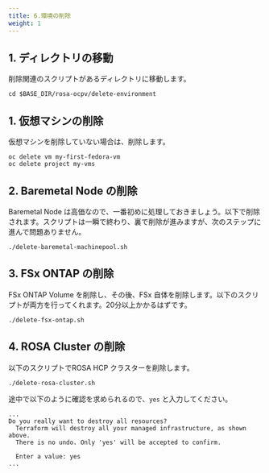 ```yaml
---
title: 6.環境の削除
weight: 1
---
```


## 1. ディレクトリの移動

削除関連のスクリプトがあるディレクトリに移動します。

```tpl
cd $BASE_DIR/rosa-ocpv/delete-environment
```

## 1. 仮想マシンの削除

仮想マシンを削除していない場合は、削除します。


```tpl
oc delete vm my-first-fedora-vm
oc delete project my-vms
```

## 2. Baremetal Node の削除

Baremetal Node は高価なので、一番初めに処理しておきましょう。以下で削除されます。スクリプトは一瞬で終わり、裏で削除が進みますが、次のステップに進んで問題ありません。

```tpl
./delete-baremetal-machinepool.sh
```

## 3. FSx ONTAP の削除

FSx ONTAP Volume を削除し、その後、FSx 自体を削除します。以下のスクリプトが両方を行ってくれます。20分以上かかるはずです。

```tpl
./delete-fsx-ontap.sh 
```


## 4. ROSA Cluster の削除

以下のスクリプトでROSA HCP クラスターを削除します。

```tpl
./delete-rosa-cluster.sh
```

途中で以下のように確認を求められるので、`yes` と入力してください。

```tpl
...
Do you really want to destroy all resources?
  Terraform will destroy all your managed infrastructure, as shown above.
  There is no undo. Only 'yes' will be accepted to confirm.

  Enter a value: yes
...
```

